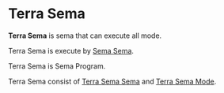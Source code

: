 # Terra Sema


**Terra Sema** is sema that can execute all mode.



Terra Sema is execute by [Sema Sema](../Sema/Sema/a.md).




Terra Sema is Sema Program.




Terra Sema consist of [Terra Sema Sema](Sema/a.md) and [Terra Sema Mode](Mode/a.md).
